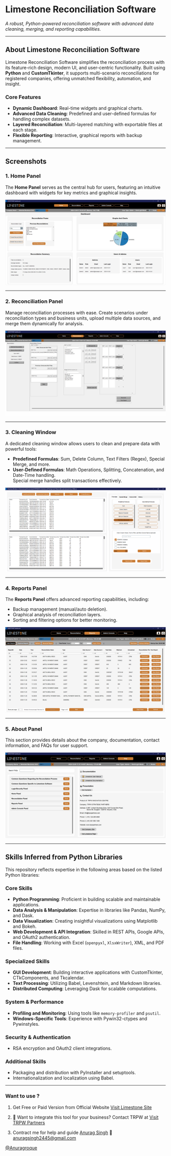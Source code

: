 
# **Limestone Reconciliation Software**  
_A robust, Python-powered reconciliation software with advanced data cleaning, merging, and reporting capabilities._

---

## **About Limestone Reconciliation Software**  
Limestone Reconciliation Software simplifies the reconciliation process with its feature-rich design, modern UI, and user-centric functionality. Built using **Python** and **CustomTkinter**, it supports multi-scenario reconciliations for registered companies, offering unmatched flexibility, automation, and insight.

### **Core Features**
- **Dynamic Dashboard**: Real-time widgets and graphical charts.
- **Advanced Data Cleaning**: Predefined and user-defined formulas for handling complex datasets.
- **Layered Reconciliation**: Multi-layered matching with exportable files at each stage.
- **Flexible Reporting**: Interactive, graphical reports with backup management.

---

## **Screenshots**

### **1. Home Panel**  
The **Home Panel** serves as the central hub for users, featuring an intuitive dashboard with widgets for key metrics and graphical insights.

![Home Panel](screenshot/screenshot_home.png)

---

### **2. Reconciliation Panel**  
Manage reconciliation processes with ease. Create scenarios under reconciliation types and business units, upload multiple data sources, and merge them dynamically for analysis.

![Reconciliation Panel](screenshot/screenshot_reconciliation.png)

---

### **3. Cleaning Window**  
A dedicated cleaning window allows users to clean and prepare data with powerful tools:
- **Predefined Formulas**: Sum, Delete Column, Text Filters (Regex), Special Merge, and more.
- **User-Defined Formulas**: Math Operations, Splitting, Concatenation, and Date-Time handling.  
Special merge handles split transactions effectively.

![Cleaning Window](screenshot/screenshot_cleaning.png)

---

### **4. Reports Panel**  
The **Reports Panel** offers advanced reporting capabilities, including:
- Backup management (manual/auto deletion).
- Graphical analysis of reconciliation layers.
- Sorting and filtering options for better monitoring.  

![Reports Panel](screenshot/screenshot_reports.png)

---

### **5. About Panel**  
This section provides details about the company, documentation, contact information, and FAQs for user support.

![About Panel](screenshot/screenshot_about.png)

---

## **Skills Inferred from Python Libraries**

This repository reflects expertise in the following areas based on the listed Python libraries:

### **Core Skills**
- **Python Programming**: Proficient in building scalable and maintainable applications.
- **Data Analysis & Manipulation**: Expertise in libraries like Pandas, NumPy, and Dask.
- **Data Visualization**: Creating insightful visualizations using Matplotlib and Bokeh.
- **Web Development & API Integration**: Skilled in REST APIs, Google APIs, and OAuth2 authentication.
- **File Handling**: Working with Excel (`openpyxl`, `XlsxWriter`), XML, and PDF files.

### **Specialized Skills**
- **GUI Development**: Building interactive applications with CustomTkinter, CTkComponents, and Tkcalendar.
- **Text Processing**: Utilizing Babel, Levenshtein, and Markdown libraries.
- **Distributed Computing**: Leveraging Dask for scalable computations.

### **System & Performance**
- **Profiling and Monitoring**: Using tools like `memory-profiler` and `psutil`.
- **Windows-Specific Tools**: Experience with Pywin32-ctypes and Pywinstyles.

### **Security & Authentication**
- RSA encryption and OAuth2 client integrations.

### **Additional Skills**
- Packaging and distribution with PyInstaller and setuptools.
- Internationalization and localization using Babel.

---

### Want to use ?
1. Get Free or Paid Version from Official Website
   [Visit Limestone Site](https://trpwpartners.com/)


2. 📧 Want to integrate this tool for your business? Contact TRPW at
    [Visit TRPW Partners](https://trpwpartners.com/)

3. Contract me for help and guide
   [Anurag Singh](mailto:anuragsingh2445@gmail.com) 📧 anuragsingh2445@gmail.com


[@Anuragroque](https://github.com/AnuragRoque/)
